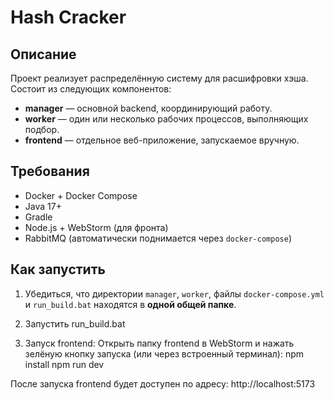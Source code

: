 # Hash Cracker

## Описание

Проект реализует распределённую систему для расшифровки хэша. Состоит из следующих компонентов:

- **manager** — основной backend, координирующий работу.
- **worker** — один или несколько рабочих процессов, выполняющих подбор.
- **frontend** — отдельное веб-приложение, запускаемое вручную.

## Требования

- Docker + Docker Compose
- Java 17+
- Gradle
- Node.js + WebStorm (для фронта)
- RabbitMQ (автоматически поднимается через `docker-compose`)

## Как запустить

1. Убедиться, что директории `manager`, `worker`, файлы `docker-compose.yml` и `run_build.bat` находятся в **одной общей папке**.

2. Запустить run_build.bat

3. Запуск frontend: Открыть папку frontend в WebStorm и нажать зелёную кнопку запуска 
(или через встроенный терминал): 
npm install
npm run dev

После запуска frontend будет доступен по адресу:
http://localhost:5173
